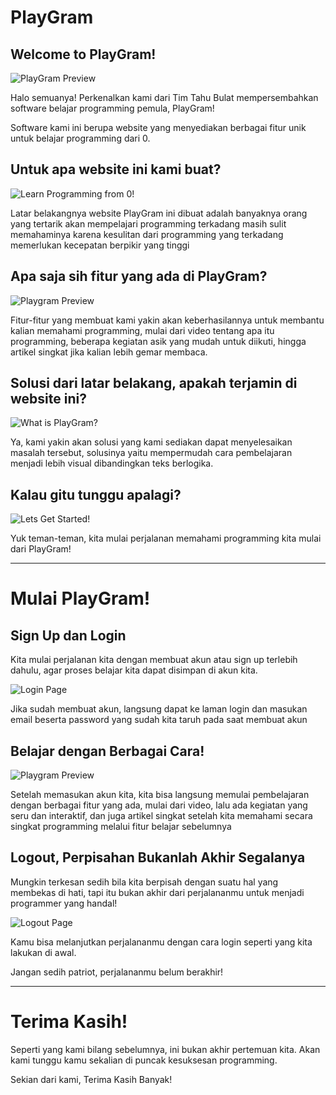 # PlayGram

## Welcome to PlayGram!

![PlayGram Preview](./src/assets/img/readme/IMG-20240509-WA0004.jpg)

Halo semuanya! Perkenalkan kami dari Tim Tahu Bulat mempersembahkan software belajar programming pemula, PlayGram!

Software kami ini berupa website yang menyediakan berbagai fitur unik untuk belajar programming dari 0. 

## Untuk apa website ini kami buat?

![Learn Programming from 0!](./src/assets/img/readme/IMG-20240509-WA0007.jpg)

Latar belakangnya website PlayGram ini dibuat adalah banyaknya orang yang tertarik akan mempelajari programming terkadang masih sulit memahaminya karena kesulitan dari programming yang terkadang memerlukan kecepatan berpikir yang tinggi

## Apa saja sih fitur yang ada di PlayGram?

![Playgram Preview](./src/assets/img/readme/IMG-20240509-WA0003.jpg)

Fitur-fitur yang membuat kami yakin akan keberhasilannya untuk membantu kalian memahami programming, mulai dari video tentang apa itu programming, beberapa kegiatan asik yang mudah untuk diikuti, hingga artikel singkat jika kalian lebih gemar membaca.

## Solusi dari latar belakang, apakah terjamin di website ini?

![What is PlayGram?](./src/assets/img/readme/anjay.jpg)

Ya, kami yakin akan solusi yang kami sediakan dapat menyelesaikan masalah tersebut, solusinya yaitu mempermudah cara pembelajaran menjadi lebih visual dibandingkan teks berlogika.

## Kalau gitu tunggu apalagi?

![Lets Get Started!](./src/assets/img/readme/IMG-20240509-WA0005.jpg)

Yuk teman-teman, kita mulai perjalanan memahami programming kita mulai dari PlayGram!

---

# Mulai PlayGram!

## Sign Up dan Login

Kita mulai perjalanan kita dengan membuat akun atau sign up terlebih dahulu, agar proses belajar kita dapat disimpan di akun kita.

![Login Page](./src/assets/img/readme/login.png)

Jika sudah membuat akun, langsung dapat ke laman login dan masukan email beserta password yang sudah kita taruh pada saat membuat akun

## Belajar dengan Berbagai Cara!

![Playgram Preview](./src/assets/img/readme/IMG-20240509-WA0003.jpg)

Setelah memasukan akun kita, kita bisa langsung memulai pembelajaran dengan berbagai fitur yang ada, mulai dari video, lalu ada kegiatan yang seru dan interaktif, dan juga artikel singkat setelah kita memahami secara singkat programming melalui fitur belajar sebelumnya

## Logout, Perpisahan Bukanlah Akhir Segalanya

Mungkin terkesan sedih bila kita berpisah dengan suatu hal yang membekas di hati, tapi itu bukan akhir dari perjalananmu untuk menjadi programmer yang handal!

![Logout Page](./src/assets/img/readme/logout.png)

Kamu bisa melanjutkan perjalananmu dengan cara login seperti yang kita lakukan di awal.

Jangan sedih patriot, perjalananmu belum berakhir!

---

# Terima Kasih!

Seperti yang kami bilang sebelumnya, ini bukan akhir pertemuan kita. Akan kami tunggu kamu sekalian di puncak kesuksesan programming.

Sekian dari kami, Terima Kasih Banyak!

